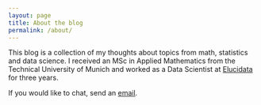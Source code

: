 ```yaml
---
layout: page
title: About the blog
permalink: /about/
---
```


This blog is a collection of my thoughts about topics from math, statistics and data science.
I received an MSc in Applied Mathematics from the Technical University of Munich and worked as a Data Scientist at [Elucidata](https://www.elucidata.io) for three years.

If you would like to chat, send an [email](mailto:saksham2196@gmail.com).
